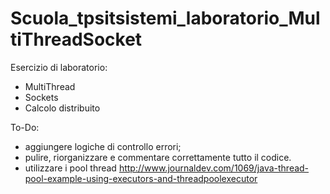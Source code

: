 # Scuola_tpsitsistemi_laboratorio_MultiThreadSocket
Esercizio di laboratorio:
- MultiThread
- Sockets
- Calcolo distribuito

To-Do:
- aggiungere logiche di controllo errori;
- pulire, riorganizzare e commentare correttamente tutto il codice.
- utilizzare i pool thread http://www.journaldev.com/1069/java-thread-pool-example-using-executors-and-threadpoolexecutor
